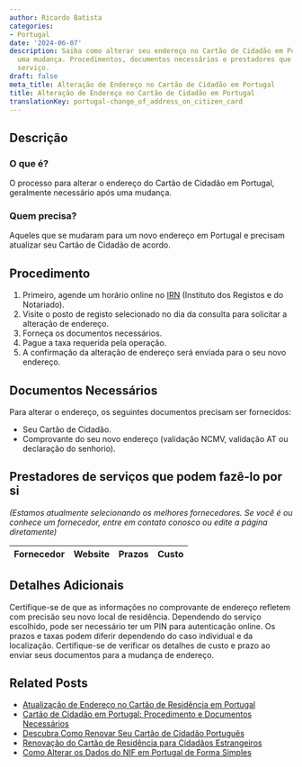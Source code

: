 ```yaml
---
author: Ricardo Batista
categories:
- Portugal
date: '2024-06-07'
description: Saiba como alterar seu endereço no Cartão de Cidadão em Portugal após
  uma mudança. Procedimentos, documentos necessários e prestadores que oferecem o
  serviço.
draft: false
meta_title: Alteração de Endereço no Cartão de Cidadão em Portugal
title: Alteração de Endereço no Cartão de Cidadão em Portugal
translationKey: portugal-change_of_address_on_citizen_card
---
```



## Descrição
### O que é?
O processo para alterar o endereço do Cartão de Cidadão em Portugal, geralmente necessário após uma mudança.
### Quem precisa?
Aqueles que se mudaram para um novo endereço em Portugal e precisam atualizar seu Cartão de Cidadão de acordo.

## Procedimento
1. Primeiro, agende um horário online no [IRN](https://agendamento.irn.justica.gov.pt/menu) (Instituto dos Registos e do Notariado).
2. Visite o posto de registo selecionado no dia da consulta para solicitar a alteração de endereço.
3. Forneça os documentos necessários.
4. Pague a taxa requerida pela operação.
5. A confirmação da alteração de endereço será enviada para o seu novo endereço.

## Documentos Necessários
Para alterar o endereço, os seguintes documentos precisam ser fornecidos:
- Seu Cartão de Cidadão.
- Comprovante do seu novo endereço (validação NCMV, validação AT ou declaração do senhorio).

## Prestadores de serviços que podem fazê-lo por si
_(Estamos atualmente selecionando os melhores fornecedores. Se você é ou conhece um fornecedor, entre em contato conosco ou edite a página diretamente)_

| Fornecedor      |     Website     |     Prazos       |       Custo      |
| --------------- | --------------- |  :-------------: | :-------------: |

## Detalhes Adicionais
Certifique-se de que as informações no comprovante de endereço refletem com precisão seu novo local de residência. Dependendo do serviço escolhido, pode ser necessário ter um PIN para autenticação online. Os prazos e taxas podem diferir dependendo do caso individual e da localização. Certifique-se de verificar os detalhes de custo e prazo ao enviar seus documentos para a mudança de endereço.


## Related Posts

- [Atualização de Endereço no Cartão de Residência em Portugal](https://tramitit.com/pt/guides/portugal/alteracao_de_morada_do_titulo_de_residencia/)
- [Cartão de Cidadão em Portugal: Procedimento e Documentos Necessários](https://tramitit.com/pt/guides/portugal/pedido_de_cartao_de_cidadao/)
- [Descubra Como Renovar Seu Cartão de Cidadão Português](https://tramitit.com/pt/guides/portugal/renovacao_de_cartao_de_cidadao/)
- [Renovação do Cartão de Residência para Cidadãos Estrangeiros](https://tramitit.com/pt/guides/portugal/renovacao_de_cartao_de_residente_para_cidadaos_estrangeiros/)
- [Como Alterar os Dados do NIF em Portugal de Forma Simples](https://tramitit.com/pt/guides/portugal/pedido_de_alteracao_de_dados_do_nif/)